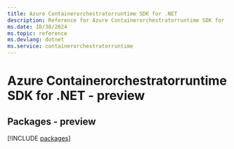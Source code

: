 ```yaml
---
title: Azure Containerorchestratorruntime SDK for .NET
description: Reference for Azure Containerorchestratorruntime SDK for .NET
ms.date: 10/30/2024
ms.topic: reference
ms.devlang: dotnet
ms.service: containerorchestratorruntime
---
```

# Azure Containerorchestratorruntime SDK for .NET - preview
## Packages - preview
[!INCLUDE [packages](containerorchestratorruntime-index.md)]